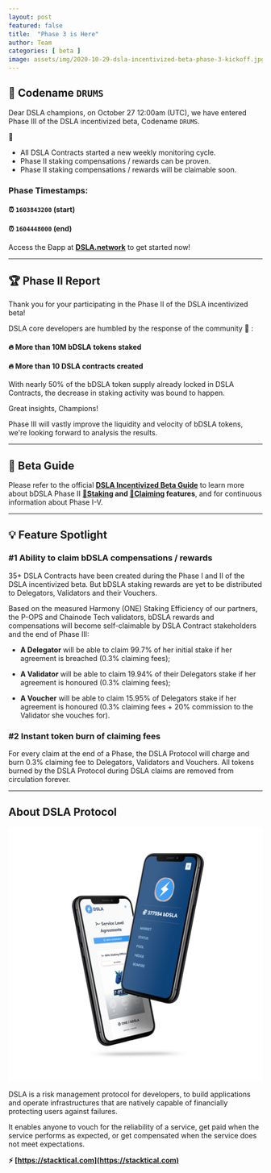```yaml
---
layout: post
featured: false
title:  "Phase 3 is Here"
author: Team
categories: [ beta ]
image: assets/img/2020-10-29-dsla-incentivized-beta-phase-3-kickoff.jpg
---
```


## 🥁 Codename `DRUMS`

Dear DSLA champions, on October 27 12:00am (UTC), we have entered Phase III of the DSLA incentivized beta, Codename `DRUMS`. 

🥁 

* All DSLA Contracts started a new weekly monitoring cycle. 
* Phase II staking compensations / rewards can be proven. 
* Phase II staking compensations / rewards will be claimable soon.

###  Phase Timestamps:   
#### ⏰ `1603843200` (start)
#### ⏰ `1604448000` (end)

Access the Ðapp at **[DSLA.network](https://dsla.network)** to get started now!

___

## 🏆 Phase II Report

Thank you for your participating in the Phase II of the DSLA incentivized beta! 

DSLA core developers are humbled by the response of the community 🙏 :

#### 🔥 More than 10M bDSLA tokens staked
#### 🔥 More than 10 DSLA contracts created

With nearly 50% of the bDSLA token supply already locked in DSLA Contracts, the decrease in staking activity was bound to happen. 

Great insights, Champions!

Phase III will vastly improve the liquidity and velocity of bDSLA tokens, we're looking forward to analysis the results.

___

## 📕 Beta Guide

Please refer to the official **[DSLA Incentivized Beta Guide](https://readme.stacktical.com/dsla-incentivized-beta/)** to learn more about bDSLA Phase II **[🌱Staking](https://readme.stacktical.com/dsla-incentivized-beta/phase-i-v-participation/stake-bdsla-tokens) and [🌿Claiming](https://readme.stacktical.com/dsla-incentivized-beta/phase-i-v-participation/claim-bdsla-rewards) features**, and for continuous information about Phase I-V.

___

## 💡 Feature Spotlight

### #1 Ability to claim bDSLA compensations / rewards

35+ DSLA Contracts have been created during the Phase I and II of the DSLA incentivized beta. But bDSLA staking rewards are yet to be distributed to Delegators, Validators and their Vouchers.

Based on the measured Harmony (ONE) Staking Efficiency of our partners, the P-OPS and Chainode Tech validators, bDSLA rewards and compensations will become self-claimable by DSLA Contract stakeholders and the end of Phase III:

* **A Delegator** will be able to claim 99.7% of her initial stake if her agreement is breached (0.3% claiming fees);  

* **A Validator** will be able to claim 19.94% of their Delegators stake if her agreement is honoured (0.3% claiming fees);  

* **A Voucher** will be able to claim 15.95% of Delegators stake if her agreement is honoured (0.3% claiming fees + 20% commission to the Validator she vouches for).

### #2 Instant token burn of claiming fees

For every claim at the end of a Phase, the DSLA Protocol will charge and burn 0.3% claiming fee to Delegators, Validators and Vouchers. All tokens burned by the DSLA Protocol during DSLA claims are removed from circulation forever.

___

## About DSLA Protocol

![DSLA Network, the flagship application of DSLA Protocol, a risk management protocol for developers](/assets/img/dsla-network_screenshot_iphone-duo.png)

DSLA is a risk management protocol for developers, to build applications and operate infrastructures that are natively capable of financially protecting users against failures. 

It enables anyone to vouch for the reliability of a service, get paid when the service performs as expected, or get compensated when the service does not meet expectations.  

**⚡️ [https://stacktical.com](https://stacktical.com)**

